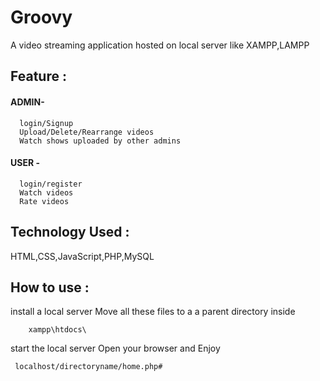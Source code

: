# Groovy
A video streaming application hosted on local server like XAMPP,LAMPP
## Feature :
#### ADMIN-
```
  login/Signup
  Upload/Delete/Rearrange videos
  Watch shows uploaded by other admins
```
#### USER -
```
  login/register
  Watch videos
  Rate videos
```
## Technology Used :
  HTML,CSS,JavaScript,PHP,MySQL
## How to use : 
  install a local server
  Move all these files to a a parent directory inside 
  ```
      xampp\htdocs\
  ```
  start the local server
  Open your browser and Enjoy
   ```
    localhost/directoryname/home.php#
  ```
